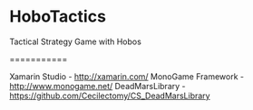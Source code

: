 HoboTactics
===========

Tactical Strategy Game with Hobos

===========

Xamarin Studio - http://xamarin.com/
MonoGame Framework - http://www.monogame.net/
DeadMarsLibrary - https://github.com/Cecilectomy/CS_DeadMarsLibrary